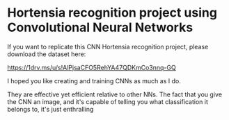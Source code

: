 #  Hortensia recognition project using Convolutional Neural Networks
If you want to replicate this CNN Hortensia recognition project, please download the dataset here:

https://1drv.ms/u/s!AlPjsaCFO5RehYA47QDKmCo3nnq-GQ

I hoped you like creating and training CNNs as much as I do. 

They are effective yet efficient relative to other NNs. The fact that you give the CNN an image, and it's capable of telling you what classification it belongs to, it's just enthralling
